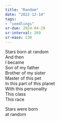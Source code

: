 ```yaml
---
title: "Random"
date: "2022-12-14"
tags:
- "seedlings"
sr-due: 2024-04-29
sr-interval: 269
sr-ease: 230
---
```

Stars born at random  
And then  
I became  
Son of my father  
Brother of my sister  
Master of this pet  
In this part of this planet  
With this personality  
This class  
This race  

Stars were born  
at random  